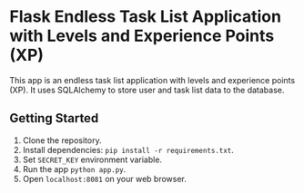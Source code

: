 # Flask Endless Task List Application with Levels and Experience Points (XP)

This app is an endless task list application with levels and experience points (XP). It uses SQLAlchemy to store user and task list data to the database.

## Getting Started

1. Clone the repository.
2. Install dependencies: `pip install -r requirements.txt`.
3. Set `SECRET_KEY` environment variable.
4. Run the app `python app.py`.
5. Open `localhost:8081` on your web browser.